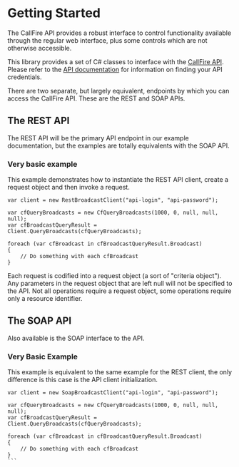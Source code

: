 Getting Started
===============

The CallFire API provides a robust interface to control functionality available through the regular web interface,
plus some controls which are not otherwise accessible.

This library provides a set of C# classes to interface with the
[CallFire API](http://www.callfire.com/api-documentation). Please refer to the
[API documentation](http://www.callfire.com/api-documentation) for information
on finding your API credentials.

There are two separate, but largely equivalent, endpoints by which you can
access the CallFire API. These are the REST and SOAP APIs. 

## The REST API

The REST API will be the primary API endpoint in our example documentation, but the 
examples are totally equivalents with the SOAP API.

### Very basic example

This example demonstrates how to instantiate the REST API client, create
a request object and then invoke a request.  

```
var client = new RestBroadcastClient("api-login", "api-password");

var cfQueryBroadcasts = new CfQueryBroadcasts(1000, 0, null, null, null);
var cfBroadcastQueryResult = Client.QueryBroadcasts(cfQueryBroadcasts);

foreach (var cfBroadcast in cfBroadcastQueryResult.Broadcast)
{
	// Do something with each cfBroadcast
}
```

Each request is codified into a request object (a sort of "criteria object").
Any parameters in the request object that are left null will not be specified to the API. 
Not all operations require a request object, some operations require only a resource identifier.

## The SOAP API

Also available is the SOAP interface to the API.

### Very Basic Example

This example is equivalent to the same example for the REST client, the only 
difference is this case is the API client initialization.  

``````
var client = new SoapBroadcastClient("api-login", "api-password");

var cfQueryBroadcasts = new CfQueryBroadcasts(1000, 0, null, null, null);
var cfBroadcastQueryResult = Client.QueryBroadcasts(cfQueryBroadcasts);

foreach (var cfBroadcast in cfBroadcastQueryResult.Broadcast)
{
	// Do something with each cfBroadcast
}
```

